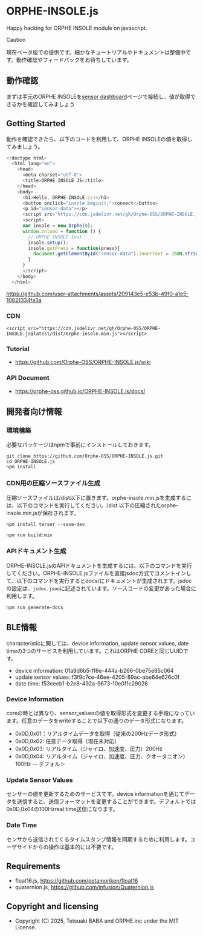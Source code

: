 # ORPHE-INSOLE.js
Happy hacking for ORPHE INSOLE module on javascript.

> [!CAUTION]
> 現在ベータ版での提供です。細かなチュートリアルやドキュメントは整備中です。動作確認やフィードバックをお待ちしています。

## 動作確認
まずは手元のORPHE INSOLEを[sensor dashboard](https://orphe-oss.github.io/ORPHE-INSOLE.js/examples/sensor-dashboard)ページで接続し、値が取得できるかを確認してみましょう

## Getting Started
動作を確認できたら、以下のコードを利用して、ORPHE INSOLEの値を取得してみましょう。

```javascript
<!doctype html>
  <html lang="en">
    <head>
      <meta charset="utf-8">
      <title>ORPHE INSOLE JS</title>
    </head>
    <body>
      <h1>Hello, ORPHE-INSOLE.js!</h1>
      <button onclick="insole.begin();">connect</button>
      <p id="sensor-data"></p>
      <script src="https://cdn.jsdelivr.net/gh/Orphe-OSS/ORPHE-INSOLE.js@latest/dist/orphe-insole.min.js"></script>
      <script>
      var insole = new Orphe(0);
      window.onload = function () {
        // ORPHE INSOLE Init
        insole.setup();
        insole.gotPress = function(press){
          document.getElementById("sensor-data").innerText = JSON.stringify(press)
        }
      }
      </script>
    </body>
  </html>
```

https://github.com/user-attachments/assets/209143e5-e53b-49f0-a1e5-10821334fa3a

### CDN
```
<script src="https://cdn.jsdelivr.net/gh/Orphe-OSS/ORPHE-INSOLE.js@latest/dist/orphe-insole.min.js"></script>
```
### Tutorial
  * https://github.com/Orphe-OSS/ORPHE-INSOLE.js/wiki

### API Document
  * https://orphe-oss.github.io/ORPHE-INSOLE.js/docs/

## 開発者向け情報
### 環境構築
必要なパッケージはnpmで事前にインストールしておきます。
```
git clone https://github.com/Orphe-OSS/ORPHE-INSOLE.js.git
cd ORPHE-INSOLE.js
npm install
```
### CDN用の圧縮ソースファイル生成
圧縮ソースファイルは/dist以下に置きます。orphe-insole.min.jsを生成するには、以下のコマンドを実行してください。/dist 以下の圧縮されたorphe-insole.min.jsが保存されます。
```
npm install terser --save-dev
```
```
npm run build:min
```

### APIドキュメント生成
ORPHE-INSOLE.jsのAPIドキュメントを生成するには、以下のコマンドを実行してください。ORPHE-INSOLE.jsファイルを直接jsdoc方式でコメントインして、以下のコマンドを実行するとdocs/にドキュメントが生成されます。jsdocの設定は、`jsdoc.json`に記述されています。ソースコードの変更があった場合に利用します。
```
npm run generate-docs
```

 ##  BLE情報
 characteristicに関しては、device information, update sensor values, date timeの3つのサービスを利用しています。これはORPHE COREと同じUUIDです。
   * device information: 01a9d6b5-ff6e-444a-b266-0be75e85c064
   * update sensor values: f3f9c7ce-46ee-4205-89ac-abe64e626c0f
   * date time: f53eeeb1-b2e8-492a-9673-10e0f1c29026

### Device Information
coreの時とは異なり、sensor_valuesの値を取得形式を変更する手段になっています。任意のデータをwriteすることで以下の通りのデータ形式になります。
 * 0x0D,0x01：リアルタイムデータを取得（従来の200Hzデータ形式）
 * 0x0D,0x02: 任意データ取得（現在未対応）
 * 0x0D,0x03: リアルタイム（ジャイロ、加速度、圧力）200Hz
 * 0x0D,0x04: リアルタイム（ジャイロ、加速度、圧力、クオータニオン）100Hz -- デフォルト

### Update Sensor Values
センサーの値を更新するためのサービスです。device informationを通じてデータを送信すると、送信フォーマットを変更することができます。デフォルトでは0x0D,0x04の100Hzreal time送信になります。

### Date Time
センサから送信されてくるタイムスタンプ情報を同期するために利用します。ユーザサイドからの操作は基本的には不要です。

## Requirements
 * float16.js, https://github.com/petamoriken/float16
 * quaternion.js, https://github.com/infusion/Quaternion.js

## Copyright and licensing
 * Copyright (C) 2025, Tetsuaki BABA and ORPHE.inc under the MIT License.
